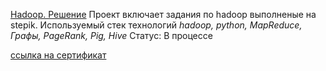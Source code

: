 [Hadoop. Решение](https://github.com/AleksTurov/Data-Science/blob/main/hadoop/hadoop.ipynb)  Проект включает задания по hadoop выполненые на stepik.
Используемый стек технологий *hadoop, python, MapReduce, Графы, PageRank, Pig, Hive* 
Статус: В процессе 

[ссылка на сертификат](https://github.com/AleksTurov/Data-Science/blob/main/Education/Hadoop.pdf)
